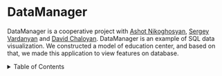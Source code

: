 # DataManager
DataManager is a cooperative project with [Ashot Nikoghosyan](https://github.com/ashnik777), [Sergey Vardanyan](https://github.com/serge9900) and 
[David Chaloyan](https://github.com/DavidChaloyan). DataManager is an example of SQL data visualization. We constructed a model of 
education center, and based on that, we made this application to view features on database.


<!-- TABLE OF CONTENTS -->
<details>
  <summary>Table of Contents</summary>
  <ol>
    <li>
      <a href="#about-the-project">About The Project</a>
     </li>
    <li>
      <a href="#getting-started">Getting Started</a>
      <ul>
        <li><a href="#installation">Installation</a></li>
      </ul>
    </li>
    <li><a href="#usage">Usage</a></li>
    <li><a href="#license">License</a></li>
    <li><a href="#authors">License</a></li>
    <li><a href="#contact">Contact</a></li>
  </ol>
</details>
